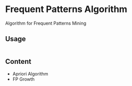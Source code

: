 # Frequent Patterns Algorithm

Algorithm for Frequent Patterns Mining

## Usage

```

```

## Content
- Apriori Algorithm
- FP Growth
